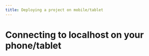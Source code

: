 ```yaml
---
title: Deploying a project on mobile/tablet
---
```


# Connecting to localhost on your phone/tablet

